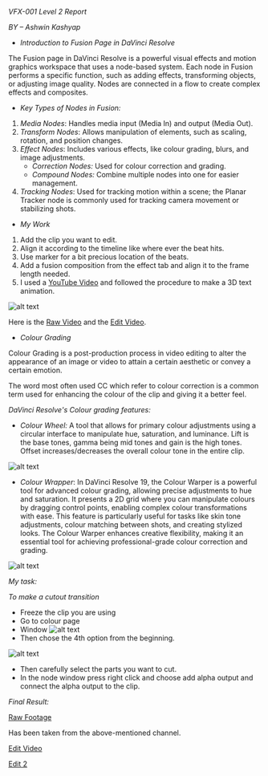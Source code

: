 *VFX-001 Level 2 Report*

*BY – Ashwin Kashyap*

*   *Introduction to Fusion Page in DaVinci Resolve*

The Fusion page in DaVinci Resolve is a powerful visual effects and motion graphics workspace that uses a node-based system. Each node in Fusion performs a specific function, such as adding effects, transforming objects, or adjusting image quality. Nodes are connected in a flow to create complex effects and composites.

*   *Key Types of Nodes in Fusion:*

1.  *Media Nodes*: Handles media input (Media In) and output (Media Out).
2.  *Transform Nodes*: Allows manipulation of elements, such as scaling, rotation, and position changes.
3.  *Effect Nodes*: Includes various effects, like colour grading, blurs, and image adjustments.
    *   *Correction Nodes:* Used for colour correction and grading.
    *   *Compound Nodes:* Combine multiple nodes into one for easier management.
4.  *Tracking Nodes*: Used for tracking motion within a scene; the Planar Tracker node is commonly used for tracking camera movement or stabilizing shots.

*   *My Work*

1.  Add the clip you want to edit.
2.  Align it according to the timeline like where ever the beat hits.
3.  Use marker for a bit precious location of the beats.
4.  Add a fusion composition from the effect tab and align it to the frame length needed.
5.  I used a [YouTube Video](https://youtu.be/S4yUsaM3x7A?si=xDUzOy3aJsrIoXm9) and followed the procedure to make a 3D text animation.

![alt text](l25.jpg)

Here is the [Raw Video](https://youtu.be/PGBFqxPDKO0?si=Ltd6_5PmBTk2F5T7) and the [Edit Video](https://www.instagram.com/p/DDgcnzDyLjJ/).

*   *Colour Grading*

Colour Grading is a post-production process in video editing to alter the appearance of an image or video to attain a certain aesthetic or convey a certain emotion.

The word most often used CC which refer to colour correction is a common term used for enhancing the colour of the clip and giving it a better feel.

*DaVinci Resolve's Colour grading features:*

*   *Colour Wheel:* A tool that allows for primary colour adjustments using a circular interface to manipulate hue, saturation, and luminance. Lift is the base tones, gamma being mid tones and gain is the high tones. Offset increases/decreases the overall colour tone in the entire clip.

![alt text](l23.jpg)

*   *Colour Wrapper*: In DaVinci Resolve 19, the Colour Warper is a powerful tool for advanced colour grading, allowing precise adjustments to hue and saturation. It presents a 2D grid where you can manipulate colours by dragging control points, enabling complex colour transformations with ease. This feature is particularly useful for tasks like skin tone adjustments, colour matching between shots, and creating stylized looks. The Colour Warper enhances creative flexibility, making it an essential tool for achieving professional-grade colour correction and grading.

![alt text](l24.jpg)

*My task:*

*To make a cutout transition*

*   Freeze the clip you are using
*   Go to colour page
*   Window  ![alt text](l21.jpg)
*   Then chose the 4th option from the beginning.

![alt text](l22.jpg)

*   Then carefully select the parts you want to cut.
*   In the node window press right click and choose add alpha output and connect the alpha output to the clip.

*Final Result:*

[Raw Footage](https://www.youtube.com/@RingWitDaHoodieTwixtor)

Has been taken from the above-mentioned channel.

[Edit Video](https://www.instagram.com/p/DDgcnzDyLjJ/)

[Edit 2](https://www.instagram.com/p/DEFH0XKyU1G/)

